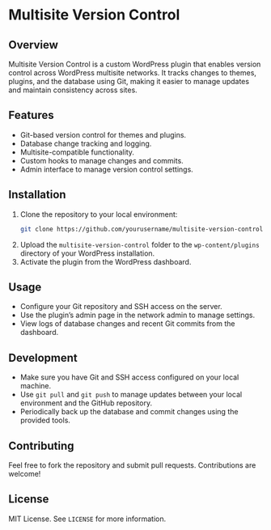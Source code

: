 # Multisite Version Control

## Overview
Multisite Version Control is a custom WordPress plugin that enables version control across WordPress multisite networks. It tracks changes to themes, plugins, and the database using Git, making it easier to manage updates and maintain consistency across sites.

## Features
- Git-based version control for themes and plugins.
- Database change tracking and logging.
- Multisite-compatible functionality.
- Custom hooks to manage changes and commits.
- Admin interface to manage version control settings.

## Installation
1. Clone the repository to your local environment:
    ```bash
    git clone https://github.com/yourusername/multisite-version-control.git
    ```
2. Upload the `multisite-version-control` folder to the `wp-content/plugins` directory of your WordPress installation.
3. Activate the plugin from the WordPress dashboard.

## Usage
- Configure your Git repository and SSH access on the server.
- Use the plugin’s admin page in the network admin to manage settings.
- View logs of database changes and recent Git commits from the dashboard.

## Development
- Make sure you have Git and SSH access configured on your local machine.
- Use `git pull` and `git push` to manage updates between your local environment and the GitHub repository.
- Periodically back up the database and commit changes using the provided tools.

## Contributing
Feel free to fork the repository and submit pull requests. Contributions are welcome!

## License
MIT License. See `LICENSE` for more information.
